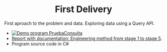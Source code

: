 <h1 align="center">First Delivery</h1>

First aproach to the problem and data. Exploring data using a Query API.


- [![Demo program PruebaConsulta](https://res.cloudinary.com/marcomontalbano/image/upload/v1585885917/video_to_markdown/images/google-drive--1lRtEFq1K4cM2fr4UQKH4WYtFjyyJVqi3-c05b58ac6eb4c4700831b2b3070cd403.jpg)](https://drive.google.com/open?id=1lRtEFq1K4cM2fr4UQKH4WYtFjyyJVqi3 "Demo program PruebaConsulta")
- [Report with documentation: Engineering method from stage 1 to stage 5](https://github.com/ChristianFlor/gas-impact-analyzer-in-crops/blob/master/docs/delivery-1/M%C3%A9todo%20de%20ingenieria.pdf).
- Program source code in C#
